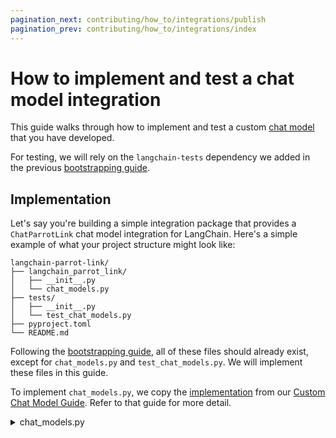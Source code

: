 ```yaml
---
pagination_next: contributing/how_to/integrations/publish
pagination_prev: contributing/how_to/integrations/index
---
```

# How to implement and test a chat model integration

This guide walks through how to implement and test a custom [chat model](/docs/concepts/chat_models) that you have developed.

For testing, we will rely on the `langchain-tests` dependency we added in the previous [bootstrapping guide](/docs/contributing/how_to/integrations/package).

## Implementation

Let's say you're building a simple integration package that provides a `ChatParrotLink`
chat model integration for LangChain. Here's a simple example of what your project
structure might look like:

```plaintext
langchain-parrot-link/
├── langchain_parrot_link/
│   ├── __init__.py
│   └── chat_models.py
├── tests/
│   ├── __init__.py
│   └── test_chat_models.py
├── pyproject.toml
└── README.md
```

Following the [bootstrapping guide](/docs/contributing/how_to/integrations/package),
all of these files should already exist, except for
`chat_models.py` and `test_chat_models.py`. We will implement these files in this guide.

To implement `chat_models.py`, we copy the [implementation](/docs/how_to/custom_chat_model/#implementation) from our
[Custom Chat Model Guide](/docs/how_to/custom_chat_model). Refer to that guide for more detail.

<details>
    <summary>chat_models.py</summary>
```python title="langchain_parrot_link/chat_models.py"
from typing import Any, Dict, Iterator, List, Optional

from langchain_core.callbacks import (
    CallbackManagerForLLMRun,
)
from langchain_core.language_models import BaseChatModel
from langchain_core.messages import (
    AIMessage,
    AIMessageChunk,
    BaseMessage,
)
from langchain_core.messages.ai import UsageMetadata
from langchain_core.outputs import ChatGeneration, ChatGenerationChunk, ChatResult
from pydantic import Field


class ChatParrotLink(BaseChatModel):
    """A custom chat model that echoes the first `parrot_buffer_length` characters
    of the input.

    When contributing an implementation to LangChain, carefully document
    the model including the initialization parameters, include
    an example of how to initialize the model and include any relevant
    links to the underlying models documentation or API.

    Example:

        .. code-block:: python

            model = ChatParrotLink(parrot_buffer_length=2, model="bird-brain-001")
            result = model.invoke([HumanMessage(content="hello")])
            result = model.batch([[HumanMessage(content="hello")],
                                 [HumanMessage(content="world")]])
    """

    model_name: str = Field(alias="model")
    """The name of the model"""
    parrot_buffer_length: int
    """The number of characters from the last message of the prompt to be echoed."""
    temperature: Optional[float] = None
    max_tokens: Optional[int] = None
    timeout: Optional[int] = None
    stop: Optional[List[str]] = None
    max_retries: int = 2

    def _generate(
        self,
        messages: List[BaseMessage],
        stop: Optional[List[str]] = None,
        run_manager: Optional[CallbackManagerForLLMRun] = None,
        **kwargs: Any,
    ) -> ChatResult:
        """Override the _generate method to implement the chat model logic.

        This can be a call to an API, a call to a local model, or any other
        implementation that generates a response to the input prompt.

        Args:
            messages: the prompt composed of a list of messages.
            stop: a list of strings on which the model should stop generating.
                  If generation stops due to a stop token, the stop token itself
                  SHOULD BE INCLUDED as part of the output. This is not enforced
                  across models right now, but it's a good practice to follow since
                  it makes it much easier to parse the output of the model
                  downstream and understand why generation stopped.
            run_manager: A run manager with callbacks for the LLM.
        """
        # Replace this with actual logic to generate a response from a list
        # of messages.
        last_message = messages[-1]
        tokens = last_message.content[: self.parrot_buffer_length]
        ct_input_tokens = sum(len(message.content) for message in messages)
        ct_output_tokens = len(tokens)
        message = AIMessage(
            content=tokens,
            additional_kwargs={},  # Used to add additional payload to the message
            response_metadata={  # Use for response metadata
                "time_in_seconds": 3,
            },
            usage_metadata={
                "input_tokens": ct_input_tokens,
                "output_tokens": ct_output_tokens,
                "total_tokens": ct_input_tokens + ct_output_tokens,
            },
        )
        ##

        generation = ChatGeneration(message=message)
        return ChatResult(generations=[generation])

    def _stream(
        self,
        messages: List[BaseMessage],
        stop: Optional[List[str]] = None,
        run_manager: Optional[CallbackManagerForLLMRun] = None,
        **kwargs: Any,
    ) -> Iterator[ChatGenerationChunk]:
        """Stream the output of the model.

        This method should be implemented if the model can generate output
        in a streaming fashion. If the model does not support streaming,
        do not implement it. In that case streaming requests will be automatically
        handled by the _generate method.

        Args:
            messages: the prompt composed of a list of messages.
            stop: a list of strings on which the model should stop generating.
                  If generation stops due to a stop token, the stop token itself
                  SHOULD BE INCLUDED as part of the output. This is not enforced
                  across models right now, but it's a good practice to follow since
                  it makes it much easier to parse the output of the model
                  downstream and understand why generation stopped.
            run_manager: A run manager with callbacks for the LLM.
        """
        last_message = messages[-1]
        tokens = str(last_message.content[: self.parrot_buffer_length])
        ct_input_tokens = sum(len(message.content) for message in messages)

        for token in tokens:
            usage_metadata = UsageMetadata(
                {
                    "input_tokens": ct_input_tokens,
                    "output_tokens": 1,
                    "total_tokens": ct_input_tokens + 1,
                }
            )
            ct_input_tokens = 0
            chunk = ChatGenerationChunk(
                message=AIMessageChunk(content=token, usage_metadata=usage_metadata)
            )

            if run_manager:
                # This is optional in newer versions of LangChain
                # The on_llm_new_token will be called automatically
                run_manager.on_llm_new_token(token, chunk=chunk)

            yield chunk

        # Let's add some other information (e.g., response metadata)
        chunk = ChatGenerationChunk(
            message=AIMessageChunk(content="", response_metadata={"time_in_sec": 3})
        )
        if run_manager:
            # This is optional in newer versions of LangChain
            # The on_llm_new_token will be called automatically
            run_manager.on_llm_new_token(token, chunk=chunk)
        yield chunk

    @property
    def _llm_type(self) -> str:
        """Get the type of language model used by this chat model."""
        return "echoing-chat-model-advanced"

    @property
    def _identifying_params(self) -> Dict[str, Any]:
        """Return a dictionary of identifying parameters.

        This information is used by the LangChain callback system, which
        is used for tracing purposes make it possible to monitor LLMs.
        """
        return {
            # The model name allows users to specify custom token counting
            # rules in LLM monitoring applications (e.g., in LangSmith users
            # can provide per token pricing for their model and monitor
            # costs for the given LLM.)
            "model_name": self.model_name,
        }
```
</details>

## Testing

To implement our test files, we will subclass test classes from the `langchain_tests` package. These test classes contain the tests that will be run. We will just need to configure what model is tested, what parameters it is tested with, and specify any tests that should be skipped.

### Setup

First we need to install certain dependencies. These include:

- `pytest`: For running tests
- `pytest-socket`: For running unit tests
- `pytest-asyncio`: For testing async functionality
- `langchain-tests`: For importing standard tests
- `langchain-core`: This should already be installed, but is needed to define our integration.

If you followed the previous [bootstrapping guide](/docs/contributing/how_to/integrations/package/), these should already be installed.

### Add and configure standard tests
There are two namespaces in the langchain-tests package:

[unit tests](../../../concepts/testing.mdx#unit-tests) (`langchain_tests.unit_tests`): designed to be used to test the component in isolation and without access to external services
[integration tests](../../../concepts/testing.mdx#integration-tests) (`langchain_tests.integration_tests`): designed to be used to test the component with access to external services (in particular, the external service that the component is designed to interact with).

Both types of tests are implemented as [pytest class-based test suites](https://docs.pytest.org/en/7.1.x/getting-started.html#group-multiple-tests-in-a-class).

By subclassing the base classes for each type of standard test (see below), you get all of the standard tests for that type, and you can override the properties that the test suite uses to configure the tests.

Here's how you would configure the standard unit tests for the custom chat model:

```python
# title="tests/unit_tests/test_chat_models.py"
from typing import Type

from my_package.chat_models import MyChatModel
from langchain_tests.unit_tests import ChatModelUnitTests


class TestChatParrotLinkUnit(ChatModelUnitTests):
    @property
    def chat_model_class(self) -> Type[MyChatModel]:
        return MyChatModel

    @property
    def chat_model_params(self) -> dict:
        # These should be parameters used to initialize your integration for testing
        return {
            "model": "bird-brain-001",
            "temperature": 0,
            "parrot_buffer_length": 50,
        }
```

And here is the corresponding snippet for integration tests:

```python
# title="tests/integration_tests/test_chat_models.py"
from typing import Type

from my_package.chat_models import MyChatModel
from langchain_tests.integration_tests import ChatModelIntegrationTests


class TestChatParrotLinkIntegration(ChatModelIntegrationTests):
    @property
    def chat_model_class(self) -> Type[MyChatModel]:
        return MyChatModel

    @property
    def chat_model_params(self) -> dict:
        # These should be parameters used to initialize your integration for testing
        return {
            "model": "bird-brain-001",
            "temperature": 0,
            "parrot_buffer_length": 50,
        }
```

These two snippets should be written into `tests/unit_tests/test_chat_models.py` and `tests/integration_tests/test_chat_models.py`, respectively.

:::note

LangChain standard tests test a range of behaviors, from the most basic requirements to optional capabilities like multi-modal support. The above implementation will likely need to be updated to specify any tests that should be ignored. See [below](#skipping-tests) for detail.

:::

### Run standard tests

After setting tests up, you would run these with the following commands from your project root:

```shell
# run unit tests without network access
pytest --disable-socket --allow-unix-socket --asyncio-mode=auto tests/unit_tests

# run integration tests
pytest --asyncio-mode=auto tests/integration_tests
```

Our objective is for the pytest run to be successful. That is,

1. If a feature is intended to be supported by the model, it passes;
2. If a feature is not intended to be supported by the model, it is skipped.

### Skipping tests

LangChain standard tests test a range of behaviors, from the most basic requirements (generating a response to a query) to optional capabilities like multi-modal support, tool-calling, or support for messages generated from other providers. Tests for "optional" capabilities are controlled via a [set of properties](https://python.langchain.com/api_reference/standard_tests/unit_tests/langchain_tests.unit_tests.chat_models.ChatModelTests.html) that can be overridden on the test model subclass.


### Test suite information and troubleshooting

What tests are run to test this integration?

If a test fails, what does that mean?

You can find information on the tests run for this integration in the [Standard Tests API Reference](https://python.langchain.com/api_reference/standard_tests/index.html).

// TODO: link to exact page for this integration test suite information

